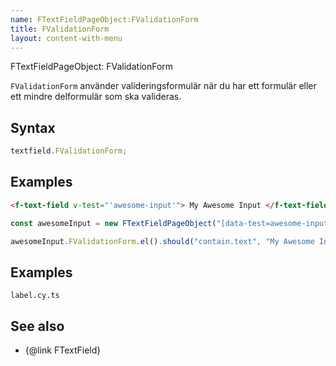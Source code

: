```yaml
---
name: FTextFieldPageObject:FValidationForm
title: FValidationForm
layout: content-with-menu
---
```


FTextFieldPageObject: FValidationForm

`FValidationForm` använder valideringsformulär när du har ett formulär eller ett mindre delformulär som ska valideras.

## Syntax

```ts
textfield.FValidationForm;
```

## Examples

```html static
<f-text-field v-test="'awesome-input'"> My Awesome Input </f-text-field>
```

```ts
const awesomeInput = new FTextFieldPageObject("[data-test=awesome-input]");

awesomeInput.FValidationForm.el().should("contain.text", "My Awesome Input");
```

## Examples

```import
label.cy.ts
```

## See also

-   {@link FTextField}
